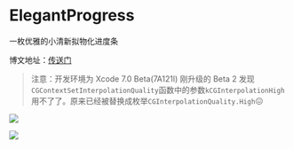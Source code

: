 # ElegantProgress

一枚优雅的小清新拟物化进度条

博文地址：[传送门](http://tecblog.zhwayne.com/2015/06/24/%E6%89%8B%E5%86%99%E4%B8%80%E6%9E%9A%E4%BC%98%E9%9B%85%E7%9A%84%E6%8B%9F%E7%89%A9%E9%A3%8E%E6%A0%BC%E5%9C%86%E5%BD%A2%E8%BF%9B%E5%BA%A6%E6%9D%A1/)

> 注意：开发环境为 Xcode 7.0 Beta(7A121l)
> 刚升级的 Beta 2 发现`CGContextSetInterpolationQuality`函数中的参数`kCGInterpolationHigh`用不了了。原来已经被替换成枚举`CGInterpolationQuality.High`😖

![](http://tecblog.zhwayne.com/2015/06/24/%E6%89%8B%E5%86%99%E4%B8%80%E6%9E%9A%E4%BC%98%E9%9B%85%E7%9A%84%E6%8B%9F%E7%89%A9%E9%A3%8E%E6%A0%BC%E5%9C%86%E5%BD%A2%E8%BF%9B%E5%BA%A6%E6%9D%A1/1.png)

![](http://tecblog.zhwayne.com/2015/06/24/%E6%89%8B%E5%86%99%E4%B8%80%E6%9E%9A%E4%BC%98%E9%9B%85%E7%9A%84%E6%8B%9F%E7%89%A9%E9%A3%8E%E6%A0%BC%E5%9C%86%E5%BD%A2%E8%BF%9B%E5%BA%A6%E6%9D%A1/16.gif)
